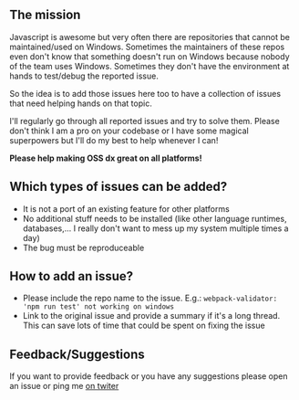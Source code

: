 ## The mission
Javascript is awesome but very often there are repositories that cannot be maintained/used on Windows. Sometimes the maintainers of these repos even don't know that something doesn't run on Windows because nobody of the team uses Windows. Sometimes they don't have the environment at hands to test/debug the reported issue.

So the idea is to add those issues here too to have a collection of issues that need helping hands on that topic.


I'll regularly go through all reported issues and try to solve them. Please don't think I am a pro on your codebase or I have some magical superpowers but I'll do my best to help whenever I can!

**Please help making OSS dx great on all platforms!**

## Which types of issues can be added?
- It is not a port of an existing feature for other platforms
- No additional stuff needs to be installed (like other language runtimes, databases,... I really don't want to mess up my system multiple times a day)
- The bug must be reproduceable

## How to add an issue?
- Please include the repo name to the issue. E.g.: `webpack-validator: 'npm run test' not working on windows`
- Link to the original issue and provide a summary if it's a long thread. This can save lots of time that could be spent on fixing the issue

## Feedback/Suggestions

If you want to provide feedback or you have any suggestions please open an issue or ping me [on twiter](https://twitter.com/nyrosmith)
